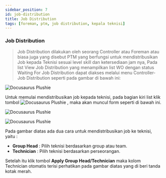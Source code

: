 ```yaml
---
sidebar_position: 7
id: job-distribution
title: Job Distribution
tags: [foreman, ptm, job distribution, kepala teknisi]
---
```


### Job Distribution

> Job Distribution dilakukan oleh seorang Controller atau Foreman atau biasa juga yang disebut PTM yang berfungsi untuk mendistribusikan Job kepada Teknisi sesuai level skill dan ketersediaan jam nya, Pada list View Job Distribution yang menampilkan list WO dengan status Waiting For Job Distribution dapat diakses melalui menu Controller-Job Distribution seperti pada gambar di bawah ini:

![Docusaurus Plushie](/img/general-repair/job-distribution/1.png)


Untuk memulai mendistribusikan job kepada teknisi, pada bagian kiri list klik tombol ![Docusaurus Plushie](/img/general-repair/job-distribution/tigatitik.png) , maka akan muncul form seperti di bawah ini.

![Docusaurus Plushie](/img/general-repair/job-distribution/2.png)

![Docusaurus Plushie](/img/general-repair/job-distribution/3.png)

Pada gambar diatas ada dua cara untuk mendistribusikan job ke teknisi, yaitu :
- **Group Head** : Pilih teknisi berdasarkan group atau team.
- **Technician** : Pilih teknisi berdasarkan perseorangan.

Setelah itu klik tombol **Apply Group Head/Technician** maka kolom Technician otomatis terisi perhatikan pada gambar diatas yang di beri tanda kotak merah.
